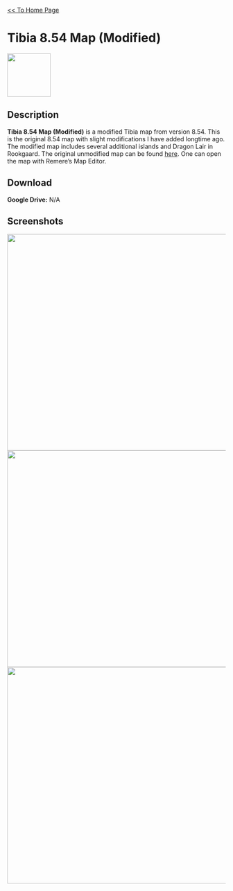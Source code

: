 [<< To Home Page](https://gekusite.github.io/Geku/)
# Tibia 8.54 Map (Modified)

<img src="https://vignette.wikia.nocookie.net/tibia/images/c/c4/Client_Artwork_8.0.jpg/revision/latest?cb=20130917194022&path-prefix=en" width="100" height="100">

## Description
**Tibia 8.54 Map (Modified)** is a modified Tibia map from version 8.54. This is the original 8.54 map with slight modifications I have added longtime ago. The modified map includes several additional islands and Dragon Lair in Rookgaard. The original unmodified map can be found [here](https://gekusite.github.io/TB002/). One can open the map with Remere’s Map Editor.

## Download

 **Google Drive:** N/A
 
## Screenshots
 
 <img src="https://image.prntscr.com/image/7myM-SGRSr_g99a5j-5LWQ.jpg" width="750" height="500">  <img src="https://image.prntscr.com/image/yDPqHOd8Swmnte3Ic9F8Iw.jpg" width="750" height="500"> <br/>
 <img src="https://image.prntscr.com/image/atOyZ3p1SnSppjoGsRA2cg.jpg" width="750" height="500">

